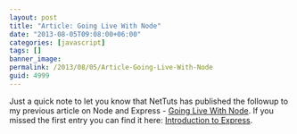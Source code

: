 ```yaml
---
layout: post
title: "Article: Going Live With Node"
date: "2013-08-05T09:08:00+06:00"
categories: [javascript]
tags: []
banner_image: 
permalink: /2013/08/05/Article-Going-Live-With-Node
guid: 4999
---
```


Just a quick note to let you know that NetTuts has published the followup to my previous article on Node and Express - <a href="http://net.tutsplus.com/tutorials/javascript-ajax/going-live-with-node/">Going Live With Node</a>. If you missed the first entry you can find it here: <a href="http://net.tutsplus.com/tutorials/javascript-ajax/introduction-to-express/">Introduction to Express</a>.
